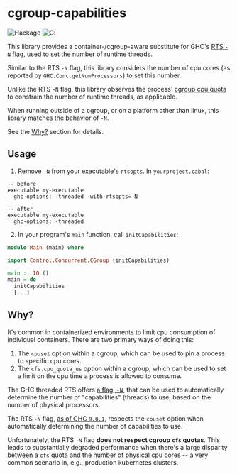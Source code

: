 # cgroup-capabilities

![Hackage](https://img.shields.io/hackage/v/cgroup-capabilities)
![CI](https://github.com/cnr/cgroup-capabilities/actions/workflows/build.yml/badge.svg)

This library provides a container-/cgroup-aware substitute for GHC's [RTS `-N` flag][rts-n], used to set the number of runtime threads.

Similar to the RTS `-N` flag, this library considers the number of cpu cores (as reported by `GHC.Conc.getNumProcessors`) to set this number.

Unlike the RTS `-N` flag, this library observes the process' [cgroup cpu quota][cgroup-quota] to constrain the number of runtime threads, as applicable.

When running outside of a cgroup, or on a platform other than linux, this library matches the behavior of `-N`.

See the [Why?](#why) section for details.

## Usage

1. Remove `-N` from your executable's `rtsopts`. In `yourproject.cabal`:

```cabal-config
-- before
executable my-executable
  ghc-options: -threaded -with-rtsopts=-N

-- after
executable my-executable
  ghc-options: -threaded
```

2. In your program's `main` function, call `initCapabilities`:

```haskell
module Main (main) where

import Control.Concurrent.CGroup (initCapabilities)

main :: IO ()
main = do
  initCapabilities
  [...]
```

## Why?

It's common in containerized environments to limit cpu consumption of individual containers. There are two primary ways of doing this:

1. The `cpuset` option within a cgroup, which can be used to pin a process to specific cpu cores.
2. The `cfs.cpu_quota_us` option within a cgroup, which can be used to set a limit on the cpu time a process is allowed to consume.

The GHC threaded RTS offers [a flag, `-N`,][rts-n] that can be used to automatically determine the number of "capabilities" (threads) to use, based on the number of physical processors.

The RTS `-N` flag, [as of GHC `9.0.1`][cpuset-commit], respects the `cpuset` option when automatically determining the number of capabilities to use.

Unfortunately, the RTS `-N` flag **does not respect cgroup `cfs` quotas**. This leads to substantially degraded performance when there's a large disparity between a `cfs` quota and the number of physical cpu cores -- a very common scenario in, e.g., production kubernetes clusters.

[cpuset-commit]: https://gitlab.haskell.org/ghc/ghc/-/commit/4413828b7c507872c56719fb8920e1c2322830f8
[rts-n]: https://downloads.haskell.org/~ghc/9.0.1/docs/html/users_guide/using-concurrent.html#rts-options-for-smp-parallelism
[cgroup-quota]: https://www.kernel.org/doc/html/latest/scheduler/sched-bwc.html#management
